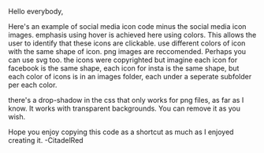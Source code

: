 Hello everybody,

Here's an example of social media icon code minus the social media icon images.
emphasis using hover is achieved here using colors. This allows the user to identify that these icons are clickable.
use different colors of icon with the same shape of icon. png images are reccomended. Perhaps you can use svg too.
the icons were copyrighted but imagine each icon for facebook is the same shape, each icon for insta is the same shape,
but each color of icons is in an images folder, each under a seperate subfolder per each color.

there's a drop-shadow in the css that only works for png files, as far as I know. It works with transparent backgrounds.
You can remove it as you wish. 

Hope you enjoy copying this code as a shortcut as much as I enjoyed creating it.
-CitadelRed
